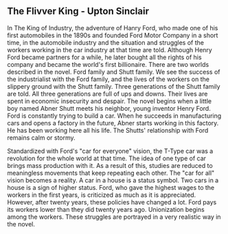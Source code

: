 ## The Flivver King - Upton Sinclair

In The King of Industry, the adventure of Hanry Ford, who made one of his first automobiles in the 1890s and founded Ford Motor Company in a short time, in the automobile industry and the situation and struggles of the workers working in the car industry at that time are told. Although Henry Ford became partners for a while, he later bought all the rights of his company and became the world's first billionaire. There are two worlds described in the novel. Ford family and Shutt family. We see the success of the industrialist with the Ford family, and the lives of the workers on the slippery ground with the Shutt family. Three generations of the Shutt family are told. All three generations are full of ups and downs. Their lives are spent in economic insecurity and despair. The novel begins when a little boy named Abner Shutt meets his neighbor, young inventor Henry Ford. Ford is constantly trying to build a car. When he succeeds in manufacturing cars and opens a factory in the future, Abner starts working in this factory. He has been working here all his life. The Shutts' relationship with Ford remains calm or stormy.

Standardized with Ford's "car for everyone" vision, the T-Type car was a revolution for the whole world at that time. The idea of one type of car brings mass production with it. As a result of this, studies are reduced to meaningless movements that keep repeating each other. The "car for all" vision becomes a reality. A car in a house is a status symbol. Two cars in a house is a sign of higher status.
Ford, who gave the highest wages to the workers in the first years, is criticized as much as it is appreciated. However, after twenty years, these policies have changed a lot. Ford pays its workers lower than they did twenty years ago. Unionization begins among the workers. These struggles are portrayed in a very realistic way in the novel.
